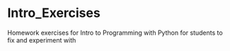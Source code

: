 # Intro_Exercises
Homework exercises for Intro to Programming with Python for students to fix and experiment with
